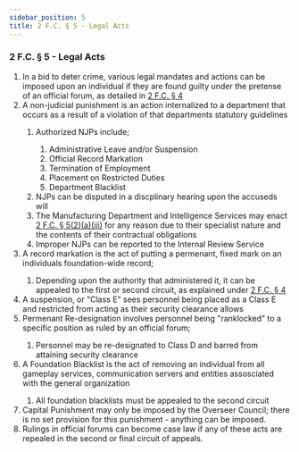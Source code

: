 ```yaml
---
sidebar_position: 5
title: 2 F.C. § 5 - Legal Acts
---
```


<h3 id="FC2.5">2 F.C. § 5 - Legal Acts</h3>
<ol>
	<li>In a bid to deter crime, various legal mandates and actions can be imposed upon an individual if they are found guilty under the pretense of an official forum, as detailed in <a href="https://legislation.scpf.io/foundation_code/penal_code/criminal_procedure/article_four">2 F.C. § 4</a></li>
	<li>A non-judicial punishment is an action internalized to a department that occurs as a result of a violation of that departments statutory guidelines</li>
	<ol style={{'list-style' : 'lower-alpha'}}>
		<li>Authorized NJPs include;</li>
		<ol style={{'list-style' : 'lower-roman'}}>
			<li>Administrative Leave and/or Suspension</li>
			<li>Official Record Markation</li>
			<li>Termination of Employment</li>
			<li>Placement on Restricted Duties</li>
			<li>Department Blacklist</li>
		</ol>
		<li>NJPs can be disputed in a discplinary hearing upon the accuseds will</li>
		<li>The Manufacturing Department and Intelligence Services may enact <a href="https://legislation.scpf.io/foundation_code/penal_code/criminal_procedure/article_five">2 F.C. § 5(2)(a)(iii)</a> for any reason due to their specialist nature and the contents of their contractual obligations</li>
		<li>Improper NJPs can be reported to the Internal Review Service</li>
	</ol>
	<li>A record markation is the act of putting a permenant, fixed mark on an individuals foundation-wide record;</li>
	<ol style={{'list-style' : 'lower-alpha'}}>
		<li>Depending upon the authority that administered it, it can be appealed to the first or second circuit, as explained under <a href="https://legislation.scpf.io/foundation_code/penal_code/criminal_procedure/article_four">2 F.C. § 4</a></li>
	</ol>
	<li>A suspension, or "Class E" sees personnel being placed as a Class E and restricted from acting as their security clearance allows</li>
	<li>Permenant Re-designation involves personnel being "ranklocked" to a specific position as ruled by an official forum;</li>
	<ol style={{'list-style' : 'lower-alpha'}}>
		<li>Personnel may be re-designated to Class D and barred from attaining security clearance</li>
	</ol>
	<li>A Foundation Blacklist is the act of removing an individual from all gameplay services, communication servers and entities assosciated with the general organization</li>
	<ol style={{'list-style' : 'lower-alpha'}}>
		<li>All foundation blacklists must be appealed to the second circuit</li>
	</ol>
	<li>Capital Punishment may only be imposed by the Overseer Council; there is no set provision for this punishment - anything can be imposed.</li>
	<li>Rulings in official forums can become case law if any of these acts are repealed in the second or final circuit of appeals.</li>
</ol>